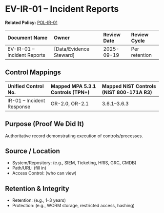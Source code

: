 # EV-IR-01 – Incident Reports

**Related Policy:** [POL-IR-01](../policies/POL-IR-01_*.md)

| Document Name | Owner | Review Date | Review Cycle |
| :---- | :---- | :---- | :---- |
| EV-IR-01 – Incident Reports | [Data/Evidence Steward] | 2025-09-19 | Per retention |

## Control Mappings
| Unified Control No. | Mapped MPA 5.3.1 Controls (TPN+) | Mapped NIST Controls (NIST 800-171A R3) |
| :---- | :---- | :---- |
| IR-01 – Incident Response | OR-2.0, OR-2.1 | 3.6.1–3.6.3 |

## Purpose (Proof We Did It)
Authoritative record demonstrating execution of controls/processes.

## Source / Location
- System/Repository: (e.g., SIEM, Ticketing, HRIS, GRC, CMDB)
- Path/URL: (fill in)
- Access Control: (who can view)

## Retention & Integrity
- Retention: (e.g., 1–3 years)
- Protection: (e.g., WORM storage, restricted access, hashing)
